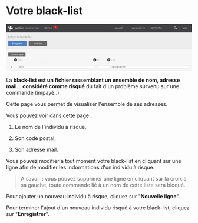 # Votre black-list


![editblacklist-5jpg](images/editblacklist-5jpg.jpg)


<p>La <strong>black-list est un fichier rassemblant un ensemble de nom, adresse mail</strong>... <strong>consid&eacute;r&eacute; comme risqu&eacute;</strong> du fait d'un probl&egrave;me survenu sur une commande (impay&eacute;..).</p>
<p>Cette page vous permet de visualiser l'ensemble de ses adresses.</p>
<p>Vous pouvez voir dans cette page :</p>
<ol>
<li>
<p>Le nom de l'individu &agrave; risque,</p>
</li>
<li>
<p>Son code postal,</p>
</li>
<li>
<p>Son adresse mail.</p>
</li>
</ol>
<p>Vous pouvez modifier &agrave; tout moment votre black-list en cliquant sur une ligne afin de modifier les indormations d'un individu &agrave; risque.</p>
<blockquote>
<p>A savoir : vous pouvez supprimer une ligne en cliquant sur la croix &agrave; sa gauche, toute commande li&eacute; &agrave; un nom de cette liste sera bloqu&eacute;.</p>
</blockquote>
<p>Pour ajouter un nouveau individu &agrave; risque, cliquez sur "<strong>Nouvelle ligne</strong>".</p>
<p>Pour terminer l'ajout d'un nouveau individu risqu&eacute; &agrave; votre black-list, cliquez sur "<strong>Enregistrer</strong>".</p>
<p>&nbsp;</p>

